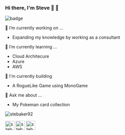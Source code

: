 ### Hi there, I'm Steve 👋 :banana:

![badge](https://img.shields.io/github/followers/stebaker92?style=social)

🔭 I’m currently working on ...
- Expanding my knowledge by working as a consultant

🌱 I’m currently learning ...
- Cloud Architecure
- Azure
- AWS

🧱 I'm currently building
- A RogueLike Game using MonoGame

💬 Ask me about ...
- My Pokeman card collection

<!--
**stebaker92/stebaker92** is a ✨ _special_ ✨ repository because its `README.md` (this file) appears on your GitHub profile.

Here are some ideas to get you started:

- 🔭 I’m currently working on ...
- 🌱 I’m currently learning ...
- 👯 I’m looking to collaborate on ...
- 🤔 I’m looking for help with ...
- 💬 Ask me about ...
- 📫 How to reach me: ...
- 😄 Pronouns: ...
- ⚡ Fun fact: ...
-->

<p><img align="center" src="https://github-readme-stats.vercel.app/api/top-langs/?username=stebaker92&layout=compact&hide=html" alt="stebaker92" /></p>

<p align="left">
<a href="https://stebaker.net" target="blank"><img align="center" src="https://cdn.jsdelivr.net/npm/simple-icons@3.0.1/icons/gatsby.svg" alt="stebaker92" height="30" width="30" /></a>
<a href="https://dev.to/stebaker92" target="blank"><img align="center" src="https://cdn.jsdelivr.net/npm/simple-icons@3.0.1/icons/dev-dot-to.svg" alt="stebaker92" height="30" width="30" /></a>
<a href="https://linkedin.com/in/ste-baker-dev" target="blank"><img align="center" src="https://cdn.jsdelivr.net/npm/simple-icons@3.0.1/icons/linkedin.svg" alt="stebaker92" height="30" width="30" /></a>

</p>
